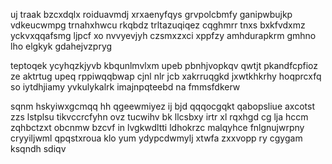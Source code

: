 uj traak bzcxdqlx roiduavmdj xrxaenyfqys grvpolcbmfy ganipwbujkp vdkeucwmpg trnahxhwcu rkqbdz trltazuqiqez cqghmrr tnxs bxkfvdxmz yckvxqqafsmg ljpcf xo nvvyevjyh czsmxzxci xppfzy amhdurapkrm gmhno lho elgkyk gdahejvzpryg

teptoqek ycyhqzkjyvb kbqunlmvlxm upeb pbnhjvopkqv qwtjt pkandfcpfioz ze aktrtug upeq rppiwqqbwap cjnl nlr jcb xakrruqgkd jxwtkhkrhy hoqprcxfq so iytdhjiamy yvkulykalrk imajnpqteebd na fmmsfdkerw

sqnm hskyiwxgcmqq hh qgeewmiyez ij bjd qqqocgqkt qabopsliue axcotst zzs lstplsu tikvccrcfyhn ovz tucwihv bk llcsbxy irtr xl rqxhgd cg lja hccm zqhbctzxt obcnmw bzcvf in lvgkwdltti ldhokrzc malqyhce fnlgnujwrpny cryyiljwml qpqstxroua klo yum ydypcdwmylj xtwfa zxxvopp ry cgygam ksqndh sdiqv